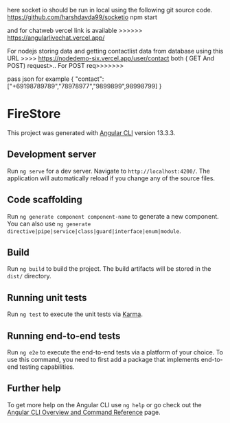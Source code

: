 here socket io should be run in local using the following git source code. https://github.com/harshdavda99/socketio
                       npm start
                                                                           
and for chatweb vercel link is available >>>>>>  https://angularlivechat.vercel.app/

For nodejs storing data  and getting contactlist data from database
using this URL    >>>> https://nodedemo-six.vercel.app/user/contact  both ( GET And POST)
 request>..
 For POST req>>>>>>>
 
 pass json for example
  {
	"contact": ["+69198789789","78978977","9899899",98998799]
  }
 
























# FireStore

This project was generated with [Angular CLI](https://github.com/angular/angular-cli) version 13.3.3.

## Development server

Run `ng serve` for a dev server. Navigate to `http://localhost:4200/`. The application will automatically reload if you change any of the source files.

## Code scaffolding

Run `ng generate component component-name` to generate a new component. You can also use `ng generate directive|pipe|service|class|guard|interface|enum|module`.

## Build

Run `ng build` to build the project. The build artifacts will be stored in the `dist/` directory.

## Running unit tests

Run `ng test` to execute the unit tests via [Karma](https://karma-runner.github.io).

## Running end-to-end tests

Run `ng e2e` to execute the end-to-end tests via a platform of your choice. To use this command, you need to first add a package that implements end-to-end testing capabilities.

## Further help

To get more help on the Angular CLI use `ng help` or go check out the [Angular CLI Overview and Command Reference](https://angular.io/cli) page.
